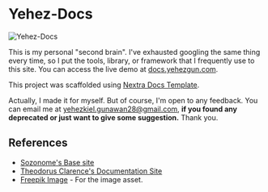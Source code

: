 # Yehez-Docs

![Yehez-Docs](https://socialify.git.ci/yehezkielgunawan/yehez-docs/image?description=1&logo=https%3A%2F%2Fcdn-icons-png.flaticon.com%2F512%2F1246%2F1246885.png%3Fw%3D740&owner=1&theme=Dark)

This is my personal "second brain". I've exhausted googling the same thing every time, so I put the tools, library, or framework that I frequently use to this site. You can access the live demo at [docs.yehezgun.com](https://docs.yehezgun.com).

This project was scaffolded using [Nextra Docs Template](https://nextra.vercel.app/).

Actually, I made it for myself. But of course, I'm open to any feedback. You can email me at [yehezkiel.gunawan28@gmail.com](mailto:yehezkiel.gunawan28@gmail.com), **if you found any deprecated or just want to give some suggestion.** Thank you.

## References

- [Sozonome's Base site](https://base.sznm.dev)
- [Theodorus Clarence's Documentation Site](https://docs.thcl.dev/)
- [Freepik Image](https://image.flaticon.com/icons/png/512/1031/1031982.png) - For the image asset.
